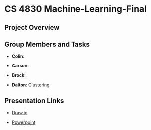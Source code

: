 # CS 4830 Machine-Learning-Final

## Project Overview



## Group Members and Tasks

- **Colin**:

- **Carson**: 

- **Brock**: 

- **Dalton**: Clustering

## Presentation Links
- [Draw.io](https://drive.google.com/file/d/1ihIpkdWM_BPVOFXVoz63fD0dn3xw08mE/view?usp=sharing)

- [Powerpoint]()
